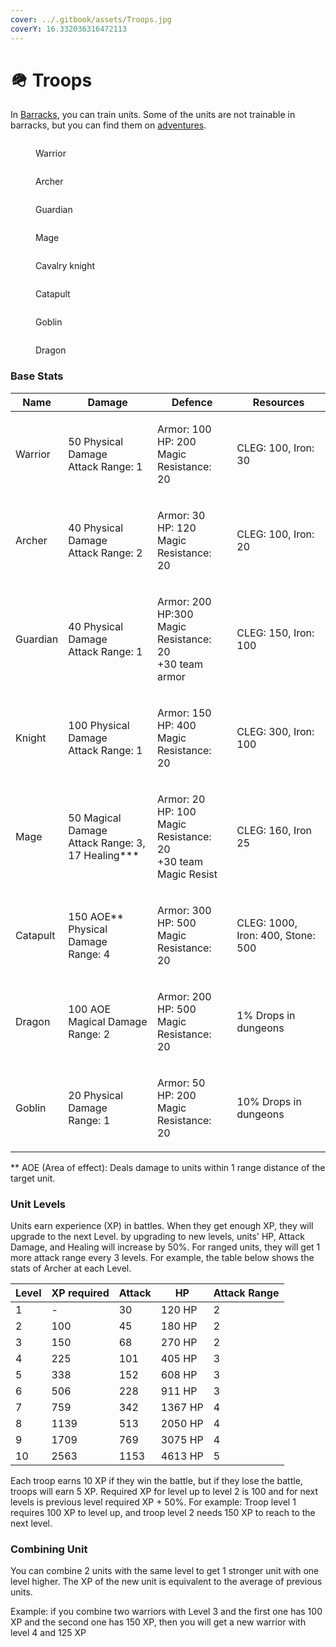 ```yaml
---
cover: ../.gitbook/assets/Troops.jpg
coverY: 16.332036316472113
---
```


# 🪖 Troops

In [Barracks](buildings.md#barracks), you can train units. Some of the units are not trainable in barracks, but you can find them on [adventures](battles.md).

<div>

<figure><img src="https://core.chainoflegends.com/assets/troops/image/warrior.webp" alt=""><figcaption><p>Warrior</p></figcaption></figure>

 

<figure><img src="https://core.chainoflegends.com/assets/troops/image/archer.webp" alt=""><figcaption><p>Archer</p></figcaption></figure>

 

<figure><img src="https://core.chainoflegends.com/assets/troops/image/guardian.webp" alt=""><figcaption><p>Guardian</p></figcaption></figure>

 

<figure><img src="https://core.chainoflegends.com/assets/troops/image/Mage.webp" alt=""><figcaption><p>Mage</p></figcaption></figure>

</div>

<div>

<figure><img src="https://core.chainoflegends.com/assets/troops/image/knight.webp" alt=""><figcaption><p>Cavalry knight</p></figcaption></figure>

 

<figure><img src="https://core.chainoflegends.com/assets/troops/image/catapult.webp" alt=""><figcaption><p>Catapult</p></figcaption></figure>

 

<figure><img src="https://core.chainoflegends.com/assets/troops/image/goblin.webp" alt=""><figcaption><p>Goblin</p></figcaption></figure>

</div>

<figure><img src="https://core.chainoflegends.com/assets/troops/image/dragon.webp" alt=""><figcaption><p>Dragon</p></figcaption></figure>

### Base Stats

| Name     | Damage                                                         | Defence                                                                      | Resources                         |
| -------- | -------------------------------------------------------------- | ---------------------------------------------------------------------------- | --------------------------------- |
| Warrior  | <p>50 Physical Damage<br>Attack Range: 1</p>                   | <p>Armor: 100<br>HP: 200<br>Magic Resistance: 20</p>                         | CLEG: 100, Iron: 30               |
| Archer   | <p>40 Physical Damage<br>Attack Range: 2</p>                   | <p>Armor: 30<br>HP: 120<br>Magic Resistance: 20</p>                          | CLEG: 100, Iron: 20               |
| Guardian | <p>40 Physical Damage<br>Attack Range: 1</p>                   | <p>Armor: 200<br>HP:300<br>Magic Resistance: 20<br>+30 team armor</p>        | CLEG: 150, Iron: 100              |
| Knight   | <p>100 Physical Damage<br>Attack Range: 1</p>                  | <p>Armor: 150<br>HP: 400<br>Magic Resistance: 20</p>                         | CLEG: 300, Iron: 100              |
| Mage     | <p>50 Magical Damage<br>Attack Range: 3,<br>17 Healing*** </p> | <p>Armor: 20<br>HP: 100<br>Magic Resistance: 20<br>+30 team Magic Resist</p> | CLEG: 160, Iron 25                |
| Catapult | <p>150 AOE** Physical Damage<br>Range: 4</p>                   | <p>Armor: 300<br>HP: 500<br>Magic Resistance: 20</p>                         | CLEG: 1000, Iron: 400, Stone: 500 |
| Dragon   | <p>100 AOE Magical Damage<br>Range: 2</p>                      | <p>Armor: 200<br>HP: 500<br>Magic Resistance: 20</p>                         | 1% Drops in dungeons              |
| Goblin   | <p>20 Physical Damage<br>Range: 1</p>                          | <p>Armor: 50<br>HP: 200<br>Magic Resistance: 20</p>                          | 10% Drops in dungeons             |

\*\* AOE (Area of effect): Deals damage to units within 1 range distance of the target unit.

### Unit Levels

Units earn experience (XP) in battles. When they get enough XP, they will upgrade to the next Level. by upgrading to new levels, units' HP, Attack Damage, and Healing will increase by 50%. For ranged units, they will get 1 more attack range every 3 levels. For example, the table below shows the stats of Archer at each Level.

| Level | XP required | Attack | HP      | Attack Range |
| ----- | ----------- | ------ | ------- | ------------ |
| 1     | -           | 30     | 120 HP  | 2            |
| 2     | 100         | 45     | 180 HP  | 2            |
| 3     | 150         | 68     | 270 HP  | 2            |
| 4     | 225         | 101    | 405 HP  | 3            |
| 5     | 338         | 152    | 608 HP  | 3            |
| 6     | 506         | 228    | 911 HP  | 3            |
| 7     | 759         | 342    | 1367 HP | 4            |
| 8     | 1139        | 513    | 2050 HP | 4            |
| 9     | 1709        | 769    | 3075 HP | 4            |
| 10    | 2563        | 1153   | 4613 HP | 5            |

Each troop earns 10 XP if they win the battle, but if they lose the battle, troops will earn 5 XP. Required XP for level up to level 2 is 100 and for next levels is previous level required XP + 50%. For example: Troop level 1 requires 100 XP to level up, and troop level 2 needs 150 XP to reach to the next level.

### Combining Unit

You can combine 2 units with the same level to get 1 stronger unit with one level higher. The XP of the new unit is equivalent to the average of previous units.

Example: if you combine two warriors with Level 3 and the first one has 100 XP and the second one has 150 XP, then you will get a new warrior with level 4 and 125 XP
